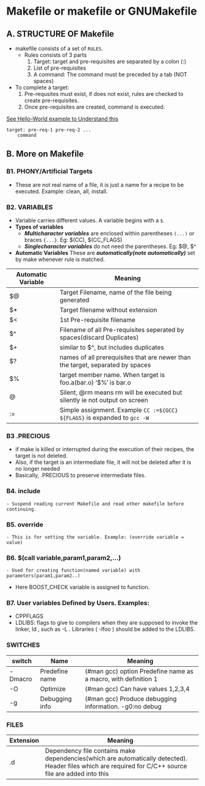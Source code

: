 # Makefile or makefile or GNUMakefile

## A. STRUCTURE OF Makefile
- makefile consists of a set of `RULES`.
	- Rules consists of 3 parts 
		1. Target: target and pre-requisites are separated by a colon (:)
		2. List of pre-requisites 
		3. A command: The command must be preceded by a tab (NOT spaces)
- To complete a target:
	1. Pre-requsites must exist, if does not exist, rules are checked to create pre-requisites.
	2. Once pre-requisites are created, command is executed.

[See Hello-World example to Understand this](https://github.com/amitkumar50/Code-examples/blob/master/programming_lang/C/Makefile/Examples/hello-world/simple-hello-world.md)	
```
target: pre-req-1 pre-req-2 ...
	command
```

## B. More on Makefile
### B1. PHONY/Artificial Targets
- These are not real name of a file, it is just a name for a recipe to be executed. Example: clean, all, install.

### B2. VARIABLES
- Variable carries different values. A variable begins with a `$`.
- **Types of variables**
	- ***Multicharacter variables*** are enclosed within parentheses `(...)` or braces `{...}`. Eg: $(CC), $(CC_FLAGS)
	- ***Singlecharacter variables*** do not need the parentheses. Eg: $@, $^
- **Automatic Variables** These are ***automatically(note automatically)*** set by make whenever rule is matched.

| Automatic Variable | Meaning |
| --- | --- |
| $@ | Target Filename, name of the file being generated |
| $* | Target filename without extension |
| $< | 1st Pre-requisite filename |
| $^ | Filename of all Pre-requisites seperated by spaces(discard Duplicates) |
| $+ | similar to $^, but includes duplicates |
| $? | names of all prerequisites that are newer than the target, separated by spaces |
| $% | target member name. When target is foo.a(bar.o) ‘$%’ is bar.o |
| @ | Silent, @rm means rm will be executed but silently ie not output on screen |
| := | Simple assignment. Example `CC :=${GCC} ${FLAGS}` is expanded to `gcc -W` |

### B3 .PRECIOUS
  - if make is killed or interrupted during the execution of their recipes, the target is not deleted. 
  - Also, if the target is an intermediate file, it will not be deleted after it is no longer needed
  - Basically, .PRECIOUS to preserve intermediate files.
### B4. include 
	- Suspend reading current Makefile and read other makefile before continuing.
	
### B5. override
	- This is for setting the variable. Example: (override variable = value)
### B6. $(call variable,param1,param2,…)
	- Used for creating function(named variable) with parameters(param1,param2..)
   - Here BOOST_CHECK variable is assigned to function.
### B7. **User variables** Defined by Users. Examples:
   - CPPFLAGS
   - LDLIBS: flags to give to compilers when they are supposed to invoke the linker, ld , such as -L . Libraries ( -lfoo ) should be added to the LDLIBS.
   

### SWITCHES
| switch | Name | Meaning |
| --- | --- | --- |
| -Dmacro | Predefine name| (#man gcc) option Predefine name as a macro, with definition 1 |
| -O | Optimize | (#man gcc) Can have values 1,2,3,4 |
| -g | Debugging info | (#man gcc) Produce debugging information. -g0:no debug |

### FILES

| Extension | Meaning |
| --- | --- |
| .d | Dependency file contains make dependencies(which are automatically detected). Header files which are required for C/C++ source file are added into this |
